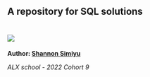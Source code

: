## A repository for SQL solutions



# <img src="https://www.analyticssteps.com/backend/media/thumbnail/439166/9775751_1599214921_SQL%20(2).jpg">



**Author: [Shannon Simiyu](https://www.linkedin.com/in/shannon-simiyu-660360200/)**

*ALX school - 2022 Cohort 9*

